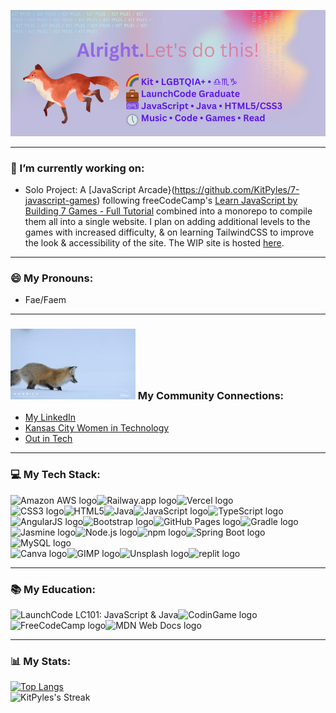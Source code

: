 <p align="center">
  <img src="banner.png" alt="profile banner, Rainbow flag emoji, Kit, LGBTQIA+, Libra-Scorpio-Capricorn emojis, briefcase emoji, LaunchCode Graduate, keyboard emoji, JavaScript, Java, HTML5/CSS3, 5 o'clock emoji, music, code, games, read"/>
</p>
<hr/>

### 🔭 I’m currently working on:
* Solo Project: A [JavaScript Arcade}(https://github.com/KitPyles/7-javascript-games) following freeCodeCamp's [Learn JavaScript by Building 7 Games - Full Tutorial](https://www.youtube.com/watch?v=ec8vSKJuZTk) combined into a monorepo to compile them all into a single website. I plan on adding additional levels to the games with increased difficulty, & on learning TailwindCSS to improve the look & accessibility of the site. The WIP site is hosted [here](kitpyles.up.railway.app).

<hr/>

### 😄 My Pronouns:
* Fae/Faem

<hr/>

### ![Red fox pouncing in snow](links-pounce.gif) My Community Connections:
* [My LinkedIn](https://www.linkedin.com/in/kitpyles/)
* [Kansas City Women in Technology](https://kcwomenintech.org/)
* [Out in Tech](https://outintech.com/)

<hr/>

### 💻 My Tech Stack:
![Amazon AWS logo](https://img.shields.io/badge/Amazon_AWS-FF9900?style=for-the-badge&logo=amazonaws&logoColor=white)![Railway.app logo](https://img.shields.io/badge/Railway-131415?style=for-the-badge&logo=railway&logoColor=white)![Vercel logo](https://img.shields.io/badge/Vercel-000000?style=for-the-badge&logo=vercel&logoColor=white)<br/>
![CSS3 logo](https://img.shields.io/badge/CSS3-1572B6?style=for-the-badge&logo=css3&logoColor=white)![HTML5](https://img.shields.io/badge/HTML5-E34F26?style=for-the-badge&logo=html5&logoColor=white)![Java](https://img.shields.io/badge/-java-blue?style=for-the-badge)![JavaScript logo](https://img.shields.io/badge/JavaScript-323330?style=for-the-badge&logo=javascript&logoColor=F7DF1E)![TypeScript logo](https://img.shields.io/badge/TypeScript-007ACC?style=for-the-badge&logo=typescript&logoColor=white)<br/>
![AngularJS logo](https://img.shields.io/badge/AngularJS-E23237?style=for-the-badge&logo=angularjs&logoColor=white)![Bootstrap logo](https://img.shields.io/badge/Bootstrap-563D7C?style=for-the-badge&logo=bootstrap&logoColor=white)![GitHub Pages logo](https://img.shields.io/badge/GitHub%20Pages-222222?style=for-the-badge&logo=GitHub%20Pages&logoColor=white)![Gradle logo](https://img.shields.io/badge/gradle-02303A?style=for-the-badge&logo=gradle&logoColor=white)![Jasmine logo](https://img.shields.io/badge/Jasmine-8A4182?style=for-the-badge&logo=Jasmine&logoColor=white)![Node.js logo](https://img.shields.io/badge/Node.js-339933?style=for-the-badge&logo=nodedotjs&logoColor=white)![npm logo](https://img.shields.io/badge/npm-CB3837?style=for-the-badge&logo=npm&logoColor=white)![Spring Boot logo](https://img.shields.io/badge/Spring_Boot-F2F4F9?style=for-the-badge&logo=spring-boot)<br/>
![MySQL logo](https://img.shields.io/badge/MySQL-005C84?style=for-the-badge&logo=mysql&logoColor=white)<br/>
![Canva logo](https://img.shields.io/badge/Canva-%2300C4CC.svg?&style=for-the-badge&logo=Canva&logoColor=white)![GIMP logo](https://img.shields.io/badge/gimp-5C5543?style=for-the-badge&logo=gimp&logoColor=white)![Unsplash logo](https://img.shields.io/badge/Unsplash-000000?style=for-the-badge&logo=Unsplash&logoColor=white)![replit logo](https://img.shields.io/badge/replit-667881?style=for-the-badge&logo=replit&logoColor=white)
<hr/>

### 📚 My Education:
![LaunchCode LC101: JavaScript & Java](https://img.shields.io/badge/-LaunchCode-blue?style=for-the-badge)![CodinGame logo](https://img.shields.io/badge/CodinGame-F2BB13?style=for-the-badge&logo=codingame&logoColor=white)![FreeCodeCamp logo](https://img.shields.io/badge/freecodecamp-27273D?style=for-the-badge&logo=freecodecamp&logoColor=white)![MDN Web Docs logo](https://img.shields.io/badge/MDN_Web_Docs-black?style=for-the-badge&logo=mdnwebdocs&logoColor=white)

<hr/>

### 📊 My Stats:
[![Top Langs](https://github-readme-stats-kitpyles.vercel.app/api/top-langs/?username=KitPyles&layout=compact)](https://github.com/KitPyles/github-readme-stats)<br/>
![KitPyles's Streak](https://github-readme-streak-stats.herokuapp.com/?user=KitPyles&theme=vue-dark&hide_border=true)
